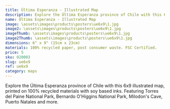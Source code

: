 ```yaml
---
title: Última Esperanza - Illustrated Map
description: Explore the Última Esperanza province of Chile with this 6x9 illustrated map, printed on 100% recycled materials.
name: Última Esperanza - Illustrated Map
image: \assets\images\products\posters\ue6x9\1.jpg
image2: \assets\images\products\posters\ue6x9\1.jpg
imageThumb: \assets\images\products\posters\ue6x9\1.jpg
image2Thumb: \assets\images\products\posters\ue6x9\1.jpg
dimensions: 6" x 9" (15cm x 23cm)
materials: 100% recycled paper, post consumer waste. FSC Certified.
price: 5
sku: 020003
slug: ue6x9
ref: ue6x9
category: maps
---
```

Explore the Última Esperanza province of Chile with this 6x9 illustrated map, printed on 100% recycled materials with soy based inks. Featuring Torres del Paine National Park, Bernardo O'Higgins National Park, Milodon's Cave, Puerto Natales and more.
